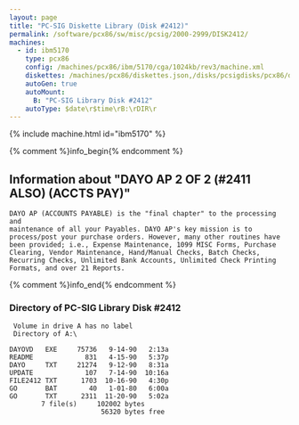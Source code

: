 ```yaml
---
layout: page
title: "PC-SIG Diskette Library (Disk #2412)"
permalink: /software/pcx86/sw/misc/pcsig/2000-2999/DISK2412/
machines:
  - id: ibm5170
    type: pcx86
    config: /machines/pcx86/ibm/5170/cga/1024kb/rev3/machine.xml
    diskettes: /machines/pcx86/diskettes.json,/disks/pcsigdisks/pcx86/diskettes.json
    autoGen: true
    autoMount:
      B: "PC-SIG Library Disk #2412"
    autoType: $date\r$time\rB:\rDIR\r
---
```


{% include machine.html id="ibm5170" %}

{% comment %}info_begin{% endcomment %}

## Information about "DAYO AP 2 OF 2 (#2411 ALSO) (ACCTS PAY)"

    DAYO AP (ACCOUNTS PAYABLE) is the "final chapter" to the processing and
    maintenance of all your Payables. DAYO AP's key mission is to
    process/post your purchase orders. However, many other routines have
    been provided; i.e., Expense Maintenance, 1099 MISC Forms, Purchase
    Clearing, Vendor Maintenance, Hand/Manual Checks, Batch Checks,
    Recurring Checks, Unlimited Bank Accounts, Unlimited Check Printing
    Formats, and over 21 Reports.
{% comment %}info_end{% endcomment %}


### Directory of PC-SIG Library Disk #2412

     Volume in drive A has no label
     Directory of A:\

    DAYOVD   EXE     75736   9-14-90   2:13a
    README             831   4-15-90   5:37p
    DAYO     TXT     21274   9-12-90   8:31a
    UPDATE             107   7-14-90  10:16a
    FILE2412 TXT      1703  10-16-90   4:30p
    GO       BAT        40   1-01-80   6:00a
    GO       TXT      2311  11-20-90   5:02a
            7 file(s)     102002 bytes
                           56320 bytes free
